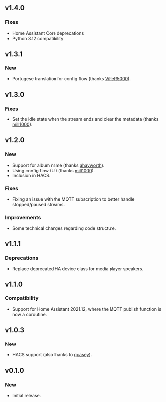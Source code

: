 ## v1.4.0
### Fixes
- Home Assistant Core deprecations
- Python 3.12 compatibility

## v1.3.1
### New
- Portugese translation for config flow (thanks [ViPeR5000](https://github.com/ViPeR5000)).

## v1.3.0
### Fixes
- Set the idle state when the stream ends and clear the metadata (thanks [mill1000](https://github.com/mill1000)).

## v1.2.0
### New
- Support for album name (thanks [ahayworth](https://github.com/ahayworth)).
- Using config flow (UI) (thanks [mill1000](https://github.com/mill1000)).
- Inclusion in HACS.
### Fixes
- Fixing an issue with the MQTT subscription to better handle stopped/paused streams.
### Improvements
- Some technical changes regarding code structure.

## v1.1.1
### Deprecations
- Replace deprecated HA device class for media player speakers. 

## v1.1.0
### Compatibility
- Support for Home Assistant 2021.12, where the MQTT publish function is now a coroutine.

## v1.0.3
### New
- HACS support (also thanks to [qcasey](https://github.com/qcasey)).

## v0.1.0
### New
- Initial release.
